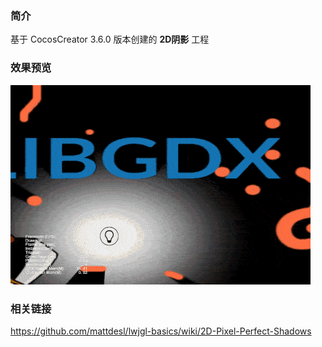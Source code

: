 ### 简介
基于 CocosCreator 3.6.0 版本创建的 **2D阴影** 工程

### 效果预览
![image](../../../gif/202202/2022022802.gif)

### 相关链接
https://github.com/mattdesl/lwjgl-basics/wiki/2D-Pixel-Perfect-Shadows 
